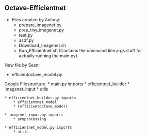 ## Octave-Efficientnet

* Files created by Antony:
    * prepare_imagenet.py
    * prep_tiny_imagenet.py
    * test.py
    * asdf.py
    * Download_Imagenet.sh
    * Run_Efficientnet.sh (Contains the command line args stuff for actually running the main.py)

New file by Sean: 
   * efficientoctave_model.py

Google Filestructure:
    * main.py imports
        * efficientnet_builder
        * imagenet_input
        * utils
    
    * efficientnet_builder.py imports
        * efficientnet_model
        * (efficientoctave_model)

    * imagenet_input.py imports
        * preprocessing
    
    * efficientnet_model.py imports
        * utils
